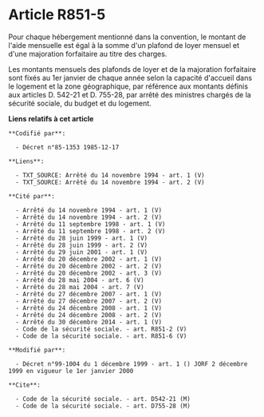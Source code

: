 # Article R851-5

Pour chaque hébergement mentionné dans la convention, le montant de l'aide mensuelle est égal à la somme d'un plafond de
loyer mensuel et d'une majoration forfaitaire au titre des charges.

Les montants mensuels des plafonds de loyer et de la majoration forfaitaire sont fixés au 1er janvier de chaque année selon
la capacité d'accueil dans le logement et la zone géographique, par référence aux montants définis aux articles D. 542-21 et
D. 755-28, par arrêté des ministres chargés de la sécurité sociale, du budget et du logement.

**Liens relatifs à cet article**

	**Codifié par**:

	  - Décret n°85-1353 1985-12-17

	**Liens**:

	  - TXT_SOURCE: Arrêté du 14 novembre 1994 - art. 1 (V)
	  - TXT_SOURCE: Arrêté du 14 novembre 1994 - art. 2 (V)

	**Cité par**:

	  - Arrêté du 14 novembre 1994 - art. 1 (V)
	  - Arrêté du 14 novembre 1994 - art. 2 (V)
	  - Arrêté du 11 septembre 1998 - art. 1 (V)
	  - Arrêté du 11 septembre 1998 - art. 2 (V)
	  - Arrêté du 28 juin 1999 - art. 1 (V)
	  - Arrêté du 28 juin 1999 - art. 2 (V)
	  - Arrêté du 29 juin 2001 - art. 1 (V)
	  - Arrêté du 20 décembre 2002 - art. 1 (V)
	  - Arrêté du 20 décembre 2002 - art. 2 (V)
	  - Arrêté du 20 décembre 2002 - art. 3 (V)
	  - Arrêté du 28 mai 2004 - art. 6 (V)
	  - Arrêté du 28 mai 2004 - art. 7 (V)
	  - Arrêté du 27 décembre 2007 - art. 1 (V)
	  - Arrêté du 27 décembre 2007 - art. 2 (V)
	  - Arrêté du 24 décembre 2008 - art. 1 (V)
	  - Arrêté du 24 décembre 2008 - art. 2 (V)
	  - Arrêté du 30 décembre 2014 - art. 1 (V)
	  - Code de la sécurité sociale. - art. R851-2 (V)
	  - Code de la sécurité sociale. - art. R851-6 (V)

	**Modifié par**:

	  - Décret n°99-1004 du 1 décembre 1999 - art. 1 () JORF 2 décembre 1999 en vigueur le 1er janvier 2000

	**Cite**:

	  - Code de la sécurité sociale. - art. D542-21 (M)
	  - Code de la sécurité sociale. - art. D755-28 (M)
